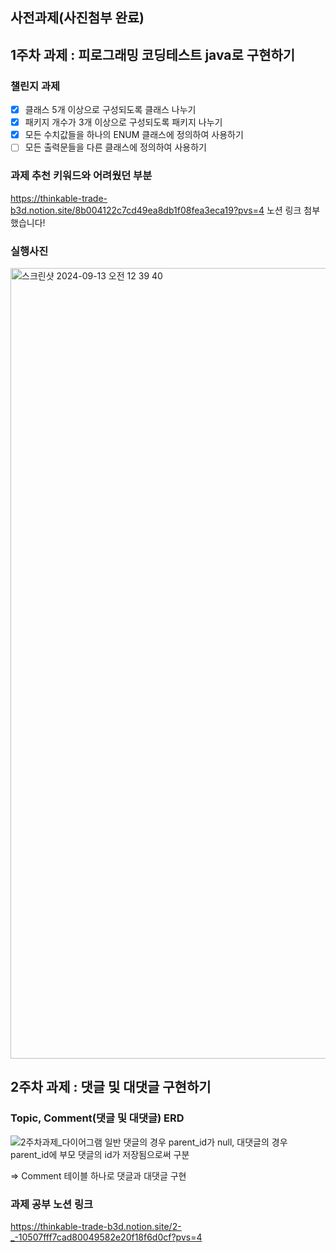 ## 사전과제(사진첨부 완료)

## 1주차 과제 : 피로그래밍 코딩테스트 java로 구현하기

### 챌린지 과제
- [X] 클래스 5개 이상으로 구성되도록 클래스 나누기
- [X] 패키지 개수가 3개 이상으로 구성되도록 패키지 나누기
- [X] 모든 수치값들을 하나의 ENUM 클래스에 정의하여 사용하기
- [ ] 모든 출력문들을 다른 클래스에 정의하여 사용하기

### 과제 추천 키워드와 어려웠던 부분
https://thinkable-trade-b3d.notion.site/8b004122c7cd49ea8db1f08fea3eca19?pvs=4
노션 링크 첨부했습니다!

### 실행사진
<img width="1265" alt="스크린샷 2024-09-13 오전 12 39 40" src="https://github.com/user-attachments/assets/b335f44d-09d7-4bcb-a958-e3ac45a63d03">


## 2주차 과제 : 댓글 및 대댓글 구현하기
### Topic, Comment(댓글 및 대댓글) ERD
![2주차과제_다이어그램](https://github.com/user-attachments/assets/7782d91c-1cd6-4d2c-9e22-7f826d0a5e01)
일반 댓글의 경우 parent_id가 null, 대댓글의 경우 parent_id에 부모 댓글의 id가 저장됨으로써 구분

=> Comment 테이블 하나로 댓글과 대댓글 구현

### 과제 공부 노션 링크
https://thinkable-trade-b3d.notion.site/2-_-10507fff7cad80049582e20f18f6d0cf?pvs=4